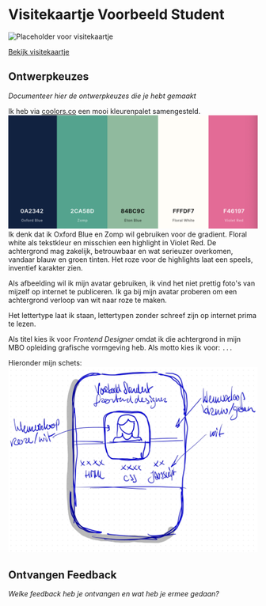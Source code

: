 # Visitekaartje Voorbeeld Student

<!-- Add a link to your live demo in Github Pages 🌐-->
![Placeholder voor visitekaartje](https://via.placeholder.com/900x600 "Visitekaartje")  
<!-- Add a nice poster image here at the end of the week, showing off your shiny frontend 📸 -->
[Bekijk visitekaartje](https://voorbeeldstudent.github.io/fdnd-net-presence-duplicate/)

## Ontwerpkeuzes
*Documenteer hier de ontwerpkeuzes die je hebt gemaakt*

Ik heb via [coolors.co](https://coolors.co/0a2342-2ca58d-84bc9c-fffdf7-f46197) een mooi kleurenpalet samengesteld.
![Gekozen kleuren](./assets/colors.png)
Ik denk dat ik Oxford Blue en Zomp wil gebruiken voor de gradient. Floral white als tekstkleur en misschien een highlight in Violet Red. De achtergrond mag zakelijk, betrouwbaar en wat serieuzer overkomen, vandaar blauw en groen tinten. Het roze voor de highlights laat een speels, inventief karakter zien.

Als afbeelding wil ik mijn avatar gebruiken, ik vind het niet prettig foto's van mijzelf op internet te publiceren. Ik ga bij mijn avatar proberen om een achtergrond verloop van wit naar roze te maken.

Het lettertype laat ik staan, lettertypen zonder schreef zijn op internet prima te lezen.

Als titel kies ik voor *Frontend Designer* omdat ik die achtergrond in mijn MBO opleiding grafische vormgeving heb. Als motto kies ik voor: ```...```

Hieronder mijn schets:
![Schets](./assets/schets.jpg)


## Ontvangen Feedback
*Welke feedback heb je ontvangen en wat heb je ermee gedaan?*



